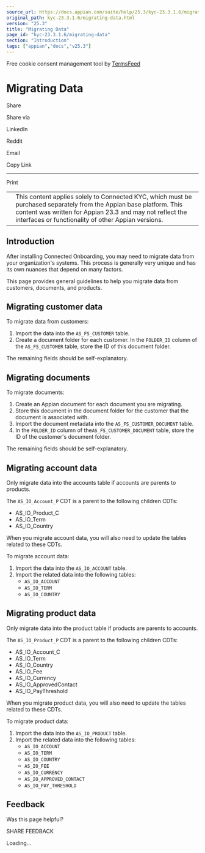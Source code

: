 ```yaml
---
source_url: https://docs.appian.com/suite/help/25.3/kyc-23.3.1.6/migrating-data.html
original_path: kyc-23.3.1.6/migrating-data.html
version: "25.3"
title: "Migrating Data"
page_id: "kyc-23.3.1.6/migrating-data"
section: "Introduction"
tags: ["appian","docs","v25.3"]
---
```



Free cookie consent management tool by [TermsFeed](https://www.termsfeed.com/)

# Migrating Data

Share

Share via

LinkedIn

Reddit

Email

Copy Link

* * *

Print

<table><tbody><tr><td><i class="fa fa-check-square-o" aria-hidden="true"></i></td><td>This content applies solely to Connected KYC, which must be purchased separately from the Appian base platform. This content was written for Appian 23.3 and may not reflect the interfaces or functionality of other Appian versions.</td></tr></tbody></table>

## Introduction

After installing Connected Onboarding, you may need to migrate data from your organization's systems. This process is generally very unique and has its own nuances that depend on many factors.

This page provides general guidelines to help you migrate data from customers, documents, and products.

## Migrating customer data

To migrate data from customers:

1.  Import the data into the `AS_FS_CUSTOMER` table.
2.  Create a document folder for each customer. In the `FOLDER_ID` column of the `AS_FS_CUSTOMER` table, store the ID of this document folder.

The remaining fields should be self-explanatory.

## Migrating documents

To migrate documents:

1.  Create an Appian document for each document you are migrating.
2.  Store this document in the document folder for the customer that the document is associated with.
3.  Import the document metadata into the `AS_FS_CUSTOMER_DOCUMENT` table.
4.  In the `FOLDER_ID` column of the`AS_FS_CUSTOMER_DOCUMENT` table, store the ID of the customer's document folder.

The remaining fields should be self-explanatory.

## Migrating account data

Only migrate data into the accounts table if accounts are parents to products.

The `AS_IO_Account_P` CDT is a parent to the following children CDTs:

-   AS\_IO\_Product\_C
-   AS\_IO\_Term
-   AS\_IO\_Country

When you migrate account data, you will also need to update the tables related to these CDTs.

To migrate account data:

1.  Import the data into the `AS_IO_ACCOUNT` table.
2.  Import the related data into the following tables:
    -   `AS_IO_ACCOUNT`
    -   `AS_IO_TERM`
    -   `AS_IO_COUNTRY`

## Migrating product data

Only migrate data into the product table if products are parents to accounts.

The `AS_IO_Product_P` CDT is a parent to the following children CDTs:

-   AS\_IO\_Account\_C
-   AS\_IO\_Term
-   AS\_IO\_Country
-   AS\_IO\_Fee
-   AS\_IO\_Currency
-   AS\_IO\_ApprovedContact
-   AS\_IO\_PayThreshold

When you migrate product data, you will also need to update the tables related to these CDTs.

To migrate product data:

1.  Import the data into the `AS_IO_PRODUCT` table.
2.  Import the related data into the following tables:
    -   `AS_IO_ACCOUNT`
    -   `AS_IO_TERM`
    -   `AS_IO_COUNTRY`
    -   `AS_IO_FEE`
    -   `AS_IO_CURRENCY`
    -   `AS_IO_APPROVED_CONTACT`
    -   `AS_IO_PAY_THRESHOLD`

## Feedback

Was this page helpful?

SHARE FEEDBACK

Loading...